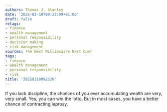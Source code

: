 ```yaml
---
authors: Thomas J. Stanley
date: '2025-03-18T09:23:09+01:00'
draft: false
retags:
- finance
- wealth management
- personal responsibility
- decision making
- risk management
sources: The Next Millionaire Next Door
tags:
- finance
- wealth management
- personal responsibility
- risk
title: '20250318092326'
---
```


If you lack discipline, the chances of you ever accumulating wealth are very, very small. Yes, you can win the lotto.
But in most cases, you have a better chance of contracting leprosy.